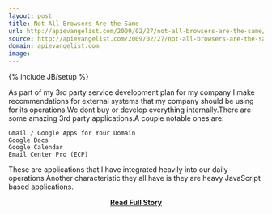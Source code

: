 ```yaml
---
layout: post
title: Not All Browsers Are the Same
url: http://apievangelist.com/2009/02/27/not-all-browsers-are-the-same/
source: http://apievangelist.com/2009/02/27/not-all-browsers-are-the-same/
domain: apievangelist.com
image: 
---
```

{% include JB/setup %}<p>As part of my 3rd party service development plan for my company I make recommendations for external systems that my company should be using for its operations.We dont buy or develop everything internally.There are some amazing 3rd party applications.A couple notable ones are:

	Gmail / Google Apps for Your Domain
	Google Docs
	Google Calendar
	Email Center Pro (ECP)

These are applications that I have integrated heavily into our daily operations.Another characteristic they all have is they are heavy JavaScript based applications.</p>
<center><p><a href="http://apievangelist.com/2009/02/27/not-all-browsers-are-the-same/" style='padding:25px; font-sze:18px; font-weight: bold;'>Read Full Story</a></p></center>
